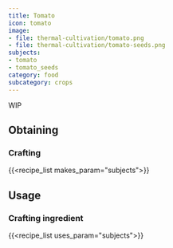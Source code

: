 ```yaml
---
title: Tomato
icon: tomato
image:
- file: thermal-cultivation/tomato.png
- file: thermal-cultivation/tomato-seeds.png
subjects: 
- tomato
- tomato_seeds
category: food
subcategory: crops
---
```


WIP

Obtaining
---------

### Crafting
{{<recipe_list makes_param="subjects">}}

Usage
-----

### Crafting ingredient
{{<recipe_list uses_param="subjects">}}